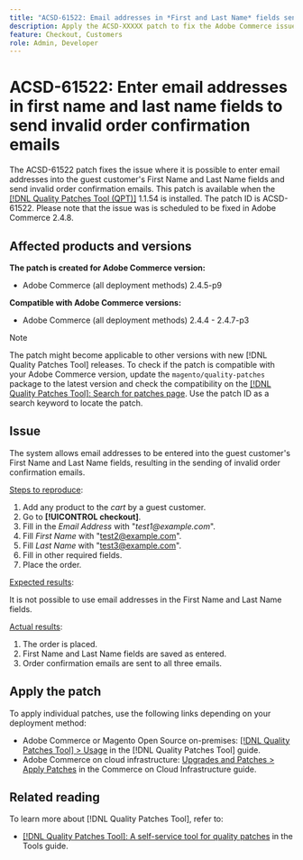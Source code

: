 ```yaml
---
title: "ACSD-61522: Email addresses in *First and Last Name* fields send invalid order confirmations"
description: Apply the ACSD-XXXXX patch to fix the Adobe Commerce issue where it is possible to enter email addresses into the guest customer's First Name and Last Name fields and send invalid order confirmation emails.
feature: Checkout, Customers
role: Admin, Developer
---
```


# ACSD-61522: Enter email addresses in first name and last name fields to send invalid order confirmation emails

The ACSD-61522 patch fixes the issue where it is possible to enter email addresses into the guest customer's First Name and Last Name fields and send invalid order confirmation emails. This patch is available when the [[!DNL Quality Patches Tool (QPT)]](/help/tools/quality-patches-tool/quality-patches-tool-to-self-serve-quality-patches.md) 1.1.54 is installed. The patch ID is ACSD-61522. Please note that the issue was is scheduled to be fixed in Adobe Commerce 2.4.8.

## Affected products and versions

**The patch is created for Adobe Commerce version:**

* Adobe Commerce (all deployment methods) 2.4.5-p9

**Compatible with Adobe Commerce versions:**

* Adobe Commerce (all deployment methods) 2.4.4 - 2.4.7-p3

>[!NOTE]
>
>The patch might become applicable to other versions with new [!DNL Quality Patches Tool] releases. To check if the patch is compatible with your Adobe Commerce version, update the `magento/quality-patches` package to the latest version and check the compatibility on the [[!DNL Quality Patches Tool]: Search for patches page](https://experienceleague.adobe.com/tools/commerce-quality-patches/index.html). Use the patch ID as a search keyword to locate the patch.

## Issue

The system allows email addresses to be entered into the guest customer's First Name and Last Name fields, resulting in the sending of invalid order confirmation emails.

<u>Steps to reproduce</u>:

1. Add any product to the *cart* by a guest customer.
1. Go to **[!UICONTROL checkout]**.
1. Fill in the *Email Address* with "_test1@example.com_".
1. Fill *First Name* with "<test2@example.com>".
1. Fill *Last Name* with "<test3@example.com>".
1. Fill in other required fields.
1. Place the order.

<u>Expected results</u>:

It is not possible to use email addresses in the First Name and Last Name fields.

<u>Actual results</u>:

1. The order is placed.
1. First Name and Last Name fields are saved as entered.
1. Order confirmation emails are sent to all three emails.

## Apply the patch

To apply individual patches, use the following links depending on your deployment method:

* Adobe Commerce or Magento Open Source on-premises: [[!DNL Quality Patches Tool] > Usage](/help/tools/quality-patches-tool/usage.md) in the [!DNL Quality Patches Tool] guide.
* Adobe Commerce on cloud infrastructure: [Upgrades and Patches > Apply Patches](https://experienceleague.adobe.com/docs/commerce-cloud-service/user-guide/develop/upgrade/apply-patches.html) in the Commerce on Cloud Infrastructure guide.

## Related reading

To learn more about [!DNL Quality Patches Tool], refer to:

* [[!DNL Quality Patches Tool]: A self-service tool for quality patches](/help/tools/quality-patches-tool/quality-patches-tool-to-self-serve-quality-patches.md) in the Tools guide.
